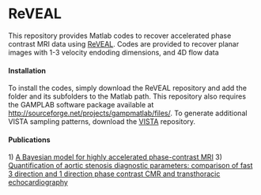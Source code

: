 # ReVEAL
This repository provides Matlab codes to recover accelerated phase contrast MRI data using <a href= "https://www.ncbi.nlm.nih.gov/pubmed/26444911">ReVEAL</a>.  Codes are provided to recover planar images with 1-3 velocity endoding dimensions, and 4D flow data  

<h4> Installation  </h4>
To install the codes, simply download the ReVEAL repository and add the folder and its subfolders to the Matlab path.  This repository also requires the GAMPLAB software package available at <a href="http://sourceforge.net/projects/gampmatlab/files/">http://sourceforge.net/projects/gampmatlab/files/</a>.  To generate additional VISTA sampling patterns, download the <a href="https://github.com/OSU-CMR/VISTA">VISTA</a> repository. 

<h4> Publications </h4>
1) <a href = "https://www.ncbi.nlm.nih.gov/pubmed/26444911">A Bayesian model for highly accelerated phase-contrast MRI</a>
3) <a href = "https://www.ncbi.nlm.nih.gov/pubmed/28270219">Quantification of aortic stenosis diagnostic parameters: comparison of fast 3 direction and 1 direction phase contrast CMR and transthoracic echocardiography</a>
